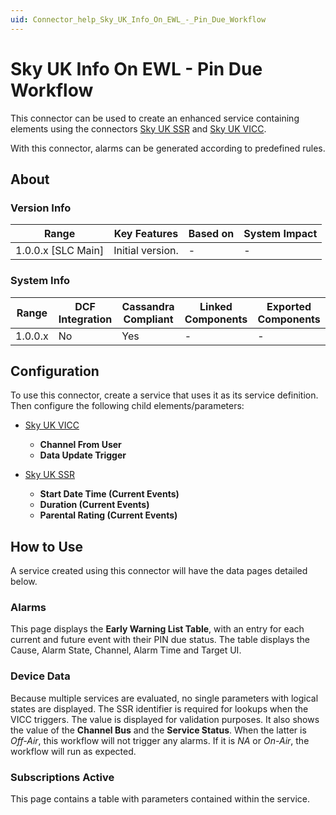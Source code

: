 ```yaml
---
uid: Connector_help_Sky_UK_Info_On_EWL_-_Pin_Due_Workflow
---
```


# Sky UK Info On EWL - Pin Due Workflow

This connector can be used to create an enhanced service containing elements using the connectors [Sky UK SSR](xref:Connector_help_Sky_UK_SSR) and [Sky UK VICC](xref:Connector_help_Sky_UK_VICC).

With this connector, alarms can be generated according to predefined rules.

## About

### Version Info

| **Range**            | **Key Features** | **Based on** | **System Impact** |
|----------------------|------------------|--------------|-------------------|
| 1.0.0.x \[SLC Main\] | Initial version. | \-           | \-                |

### System Info

| **Range** | **DCF Integration** | **Cassandra Compliant** | **Linked Components** | **Exported Components** |
|-----------|---------------------|-------------------------|-----------------------|-------------------------|
| 1.0.0.x   | No                  | Yes                     | \-                    | \-                      |

## Configuration

To use this connector, create a service that uses it as its service definition. Then configure the following child elements/parameters:

- [Sky UK VICC](xref:Connector_help_Sky_UK_VICC)

  - **Channel From User**
  - **Data Update Trigger**

- [Sky UK SSR](xref:Connector_help_Sky_UK_SSR)

  - **Start Date Time (Current Events)**
  - **Duration (Current Events)**
  - **Parental Rating (Current Events)**

## How to Use

A service created using this connector will have the data pages detailed below.

### Alarms

This page displays the **Early Warning List Table**, with an entry for each current and future event with their PIN due status. The table displays the Cause, Alarm State, Channel, Alarm Time and Target UI.

### Device Data

Because multiple services are evaluated, no single parameters with logical states are displayed. The SSR identifier is required for lookups when the VICC triggers. The value is displayed for validation purposes. It also shows the value of the **Channel Bus** and the **Service Status**. When the latter is *Off-Air*, this workflow will not trigger any alarms. If it is *NA* or *On-Air*, the workflow will run as expected.

### Subscriptions Active

This page contains a table with parameters contained within the service.
